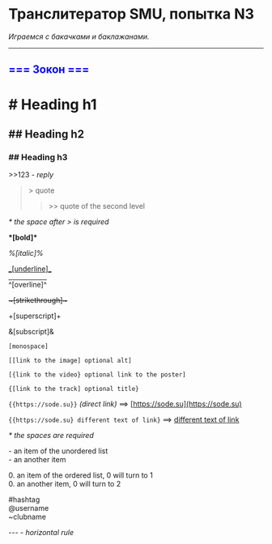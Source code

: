 # Транслитератор SMU, попытка N3
*Играемся с бакачками и баклажанами.*

***

<h2 style="color: blue;"> === Зокон === </h2>


# # Heading h1
## ## Heading h2
### ## Heading h3


\>\>123 - *reply*

> \> quote
>> \>\> quote of the second level

*\* the space after > is required*


**\*[bold]\***

*%[italic]%*

<span style="text-decoration: underline;">\_[underline]\_</span>

<span style="text-decoration: overline;">\^[overline]\^</span>

~~\~[strikethrough]\~~~

<span style="vertical-align: super;">\+[superscript]\+</span>

<span style="vertical-align: super;">\&[subscript]\&</span>

```[monospace]```


`[[link to the image] optional alt]`

`[{link to the video} optional link to the poster]`

`{[link to the track] optional title}`

`{{https://sode.su}}` *(direct link)* ==> [https://sode.su](https://sode.su)

`{{https://sode.su} different text of link}` ==> [different text of link](https://sode.su)

*\* the spaces are required*


\- an item of the unordered list  
\- an another item

0\. an item of the ordered list, 0 will turn to 1  
0\. an another item, 0 will turn to 2


\#hashtag  
@username  
\~clubname  


\-\-\- - *horizontal rule*
